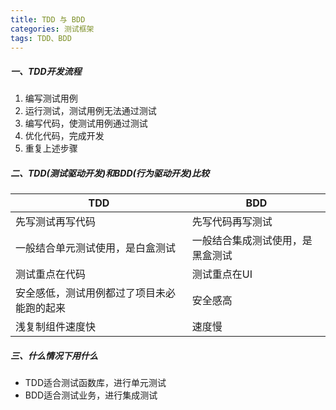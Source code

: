 ```yaml
---
title: TDD 与 BDD
categories: 测试框架
tags: TDD、BDD
---
```


##### 一、TDD开发流程

1. 编写测试用例
2. 运行测试，测试用例无法通过测试
3. 编写代码，使测试用例通过测试
4. 优化代码，完成开发
5. 重复上述步骤

<!-- more -->

##### 二、TDD(测试驱动开发)和BDD(行为驱动开发)比较

| TDD                                        | BDD                              |
| ------------------------------------------ | -------------------------------- |
| 先写测试再写代码                           | 先写代码再写测试                 |
| 一般结合单元测试使用，是白盒测试           | 一般结合集成测试使用，是黑盒测试 |
| 测试重点在代码                             | 测试重点在UI                     |
| 安全感低，测试用例都过了项目未必能跑的起来 | 安全感高                         |
| 浅复制组件速度快                           | 速度慢                           |


##### 三、什么情况下用什么

- TDD适合测试函数库，进行单元测试
- BDD适合测试业务，进行集成测试

